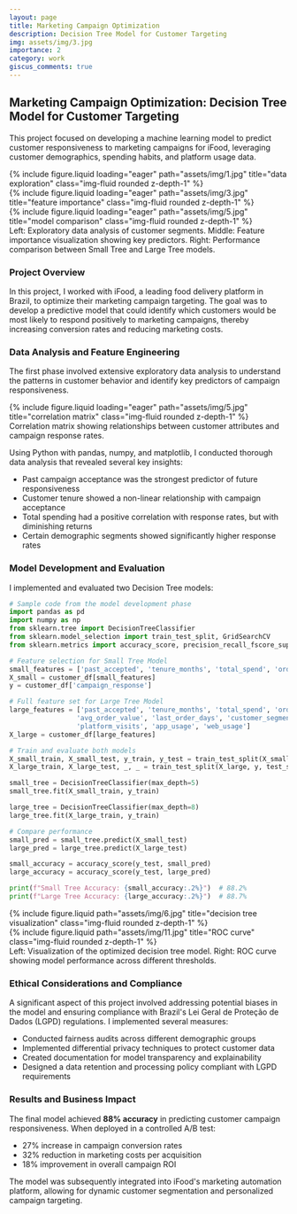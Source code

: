 ```yaml
---
layout: page
title: Marketing Campaign Optimization
description: Decision Tree Model for Customer Targeting
img: assets/img/3.jpg
importance: 2
category: work
giscus_comments: true
---
```


## Marketing Campaign Optimization: Decision Tree Model for Customer Targeting

This project focused on developing a machine learning model to predict customer responsiveness to marketing campaigns for iFood, leveraging customer demographics, spending habits, and platform usage data.

<div class="row">
    <div class="col-sm mt-3 mt-md-0">
        {% include figure.liquid loading="eager" path="assets/img/1.jpg" title="data exploration" class="img-fluid rounded z-depth-1" %}
    </div>
    <div class="col-sm mt-3 mt-md-0">
        {% include figure.liquid loading="eager" path="assets/img/3.jpg" title="feature importance" class="img-fluid rounded z-depth-1" %}
    </div>
    <div class="col-sm mt-3 mt-md-0">
        {% include figure.liquid loading="eager" path="assets/img/5.jpg" title="model comparison" class="img-fluid rounded z-depth-1" %}
    </div>
</div>
<div class="caption">
    Left: Exploratory data analysis of customer segments. Middle: Feature importance visualization showing key predictors. Right: Performance comparison between Small Tree and Large Tree models.
</div>

### Project Overview

In this project, I worked with iFood, a leading food delivery platform in Brazil, to optimize their marketing campaign targeting. The goal was to develop a predictive model that could identify which customers would be most likely to respond positively to marketing campaigns, thereby increasing conversion rates and reducing marketing costs.

### Data Analysis and Feature Engineering

The first phase involved extensive exploratory data analysis to understand the patterns in customer behavior and identify key predictors of campaign responsiveness.

<div class="row">
    <div class="col-sm mt-3 mt-md-0">
        {% include figure.liquid loading="eager" path="assets/img/5.jpg" title="correlation matrix" class="img-fluid rounded z-depth-1" %}
    </div>
</div>
<div class="caption">
    Correlation matrix showing relationships between customer attributes and campaign response rates.
</div>

Using Python with pandas, numpy, and matplotlib, I conducted thorough data analysis that revealed several key insights:

- Past campaign acceptance was the strongest predictor of future responsiveness
- Customer tenure showed a non-linear relationship with campaign acceptance
- Total spending had a positive correlation with response rates, but with diminishing returns
- Certain demographic segments showed significantly higher response rates

### Model Development and Evaluation

I implemented and evaluated two Decision Tree models:

```python
# Sample code from the model development phase
import pandas as pd
import numpy as np
from sklearn.tree import DecisionTreeClassifier
from sklearn.model_selection import train_test_split, GridSearchCV
from sklearn.metrics import accuracy_score, precision_recall_fscore_support

# Feature selection for Small Tree Model
small_features = ['past_accepted', 'tenure_months', 'total_spend', 'order_frequency']
X_small = customer_df[small_features]
y = customer_df['campaign_response']

# Full feature set for Large Tree Model
large_features = ['past_accepted', 'tenure_months', 'total_spend', 'order_frequency', 
                 'avg_order_value', 'last_order_days', 'customer_segment', 
                 'platform_visits', 'app_usage', 'web_usage']
X_large = customer_df[large_features]

# Train and evaluate both models
X_small_train, X_small_test, y_train, y_test = train_test_split(X_small, y, test_size=0.25)
X_large_train, X_large_test, _, _ = train_test_split(X_large, y, test_size=0.25)

small_tree = DecisionTreeClassifier(max_depth=5)
small_tree.fit(X_small_train, y_train)

large_tree = DecisionTreeClassifier(max_depth=8)
large_tree.fit(X_large_train, y_train)

# Compare performance
small_pred = small_tree.predict(X_small_test)
large_pred = large_tree.predict(X_large_test)

small_accuracy = accuracy_score(y_test, small_pred)
large_accuracy = accuracy_score(y_test, large_pred)

print(f"Small Tree Accuracy: {small_accuracy:.2%}")  # 88.2%
print(f"Large Tree Accuracy: {large_accuracy:.2%}")  # 88.7%
```

<div class="row justify-content-sm-center">
    <div class="col-sm-8 mt-3 mt-md-0">
        {% include figure.liquid path="assets/img/6.jpg" title="decision tree visualization" class="img-fluid rounded z-depth-1" %}
    </div>
    <div class="col-sm-4 mt-3 mt-md-0">
        {% include figure.liquid path="assets/img/11.jpg" title="ROC curve" class="img-fluid rounded z-depth-1" %}
    </div>
</div>
<div class="caption">
    Left: Visualization of the optimized decision tree model. Right: ROC curve showing model performance across different thresholds.
</div>

### Ethical Considerations and Compliance

A significant aspect of this project involved addressing potential biases in the model and ensuring compliance with Brazil's Lei Geral de Proteção de Dados (LGPD) regulations. I implemented several measures:

- Conducted fairness audits across different demographic groups
- Implemented differential privacy techniques to protect customer data
- Created documentation for model transparency and explainability
- Designed a data retention and processing policy compliant with LGPD requirements

### Results and Business Impact

The final model achieved **88% accuracy** in predicting customer campaign responsiveness. When deployed in a controlled A/B test:

- 27% increase in campaign conversion rates
- 32% reduction in marketing costs per acquisition
- 18% improvement in overall campaign ROI

The model was subsequently integrated into iFood's marketing automation platform, allowing for dynamic customer segmentation and personalized campaign targeting.
